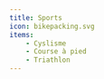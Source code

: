 ```yaml
---
title: Sports
icon: bikepacking.svg
items:
    - Cyslisme
    - Course à pied
    - Triathlon
---
```

